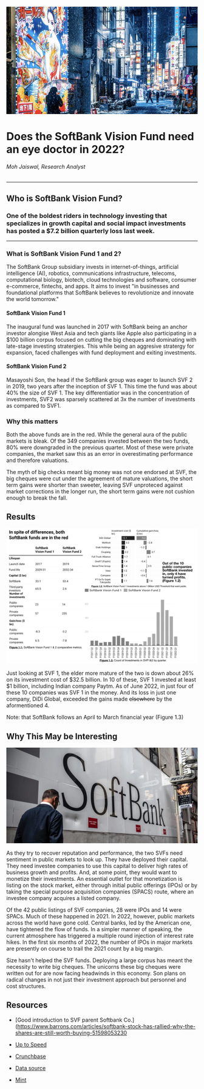 ![Image](HeaderPhoto.jpg)
# Does the SoftBank Vision Fund need an eye doctor in 2022?
###### Moh Jaiswal, Research Analyst
---
## Who is SoftBank Vision Fund?
### One of the boldest riders in technology investing that specializes in growth capital and social impact investments has posted a $7.2 billion quarterly loss last week.
---
### What is SoftBank Vision Fund 1 and 2?    
The SoftBank Group subsidiary invests in internet-of-things, artificial 
intelligence (AI), robotics, communications infrastructure, telecoms, computational biology, biotech, cloud technologies and software, consumer e-commerce, fintechs, and apps. It aims to invest "in businesses and foundational platforms that SoftBank believes to revolutionize and innovate the world tomorrow." 

#### SoftBank Vision Fund 1 

The inaugural fund was launched in 2017 with SoftBank being an anchor investor alongise West Asia and tech giants like Apple also participating in a $100 billion corpus focused on cutting the big cheques and dominating with late-stage investing stratergies. This while being an aggresive stratergy for expansion, faced challenges with fund deployment and exiting investments.

#### SoftBank Vision Fund 2

Masayoshi Son, the head if the SoftBank group was eager to launch SVF 2 in 2019, two years after the inception of SVF 1. This time the fund was about 40% the size of SVF 1. The key differentiatior was in the concentration of investments, SVF2  was sparsely scattered at 3x the number of investments as compared to SVF1.

### Why this matters

Both the above funds are in the red. While the general aura of the public markets is bleak. Of the 349 companies invested between the two funds, 80% were downgraded in the previous quarter. Most of these were private companies, the market saw this as an error in overestimating performance and therefore valuations.


The myth of big checks meant big money was not one endorsed at SVF, the big cheques were cut under the agreement of mature valuations, the short term gains were shorter than sweeter, leaving SVF unproteced against market corrections in the longer run, the short term gains were not cushion enough to break the fall. 

## Results

![Image](Figures1.1-1.3.jpg)

Just looking at SVF 1, the elder more mature of the two is down about 26% on its investment cost of $32.5 billion. In 10 of these, SVF 1 invested at least $1 billion, including Indian company Paytm. As of June 2022, in just four of these 10 companies was SVF 1 in the money. And its loss in just one company, DiDi Global, exceeded the gains made ~~elsewhere~~ by the aformentioned 4.

Note: that SoftBank follows an April to March financial year (Figure 1.3)


## Why This May be Interesting

![Image](Logo.jpg)

As they try to recover reputation and performance, the two SVFs need sentiment in public markets to look up. They have deployed their capital. They need investee companies to use this capital to deliver high rates of business growth and profits. And, at some point, they would want to monetize their investments. An essential outlet for that monetization is listing on the stock market, either through initial public offerings (IPOs) or by taking the special purpose acquisition companies (SPACS) route, where an investee company acquires a listed company.

Of the 42 public listings of SVF companies, 28 were IPOs and 14 were SPACs. Much of these happened in 2021. In 2022, however, public markets across the world have gone cold. Central banks, led by the American one, have tightened the flow of funds. In a simpler manner of speaking, the current atmosphere has triggered a multiple round injection of interest rate hikes. In the first six months of 2022, the number of IPOs in major markets are presently on course to trail the 2021 count by a big margin.

Size hasn't helped the SVF funds. Deploying a large corpus has meant the necessity to write big cheques. The unicorns these big cheques were written out for are now facing headwinds in this economy. Son plans on radical changes in not just their investment approach but personnel and cost structures.

## Resources

* [Good introduction to SVF parent Softbank Co.](https://www.barrons.com/articles/softbank-stock-has-rallied-why-the-shares-are-still-worth-buying-51598053230

* [Up to Speed](https://www.barrons.com/articles/softbank-shares-slide-51668458167?mod=Searchresults)

* [Crunchbase](https://www.crunchbase.com/organization/softbank-vision-fund/investor_financials)

* [Data source](https://howindialives.com)

* [Mint](https://www.livemint.com/companies/news/softbank-funds-have-a-long-road-to-redemption-11660664908477.html)
